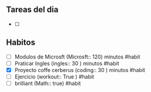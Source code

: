 
## Tareas del dia

* [ ] 
## Habitos 

* [ ] Modulos de Microsft (Microsft:: 120) minutos #habit
* [ ] Praticar Ingles (ingles:: 30 ) minutos #habit 
* [x] Proyecto coffe cerberus (coding:: 30 ) minutos #habit 
* [ ] Ejercicio (workout:: True )  #habit 
* [ ] brilliant (Math:: true)  #habit 